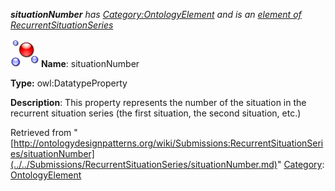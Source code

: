 ___situationNumber__ has [Category:OntologyElement](../../Category/OntologyElement.md "Category:OntologyElement") and is an [element of](../../Property/ElementOf.md "Property:ElementOf") [RecurrentSituationSeries](../../Submissions/RecurrentSituationSeries.md "Submissions:RecurrentSituationSeries")_


  




[![DatatypeProperty](../../images/thumb/a/a5/DatatypeProperty.gif/45px-DatatypeProperty.gif)](../../Image/DatatypeProperty.gif.md "DatatypeProperty")
__Name__: situationNumber 


__Type:__ owl:DatatypeProperty 


__Description__: This property represents the number of the situation in the recurrent situation series (the first situation, the second situation, etc.) 





Retrieved from "[http://ontologydesignpatterns.org/wiki/Submissions:RecurrentSituationSeries/situationNumber](../../Submissions/RecurrentSituationSeries/situationNumber.md)"
 [Category](http://ontologydesignpatterns.org/wiki/Special:Categories "Special:Categories"): [OntologyElement](../../Category/OntologyElement.md "Category:OntologyElement")